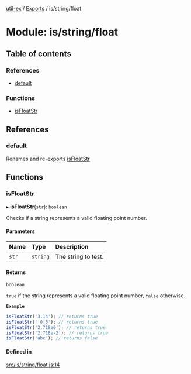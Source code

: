 [util-ex](../README.md) / [Exports](../modules.md) / is/string/float

# Module: is/string/float

## Table of contents

### References

- [default](is_string_float.md#default)

### Functions

- [isFloatStr](is_string_float.md#isfloatstr)

## References

### default

Renames and re-exports [isFloatStr](is_string_float.md#isfloatstr)

## Functions

### isFloatStr

▸ **isFloatStr**(`str`): `boolean`

Checks if a string represents a valid floating point number.

#### Parameters

| Name | Type | Description |
| :------ | :------ | :------ |
| `str` | `string` | The string to test. |

#### Returns

`boolean`

`true` if the string represents a valid floating point number, `false` otherwise.

**`Example`**

```ts
isFloatStr('3.14'); // returns true
isFloatStr('-0.5'); // returns true
isFloatStr('2.718e0'); // returns true
isFloatStr('2.718e-2'); // returns true
isFloatStr('abc'); // returns false
```

#### Defined in

[src/is/string/float.js:14](https://github.com/snowyu/util-ex.js/blob/bfdf9ef/src/is/string/float.js#L14)
